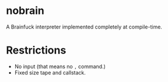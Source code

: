 # nobrain
A Brainfuck interpreter implemented completely at compile-time.

# Restrictions
- No input (that means no `,` command.)
- Fixed size tape and callstack.

